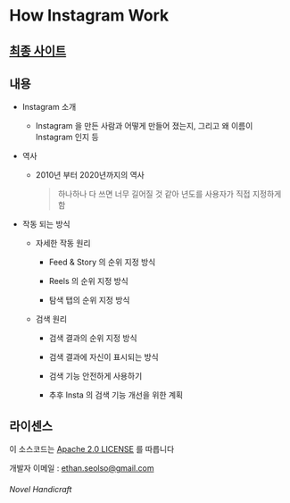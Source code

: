 # How Instagram Work

## [최종 사이트](https://novelier.github.io/Instagram-Algorithm/html/index.html)

## 내용

- Instagram 소개

  + Instagram 을 만든 사람과 어떻게 만들어 졌는지, 그리고 왜 이름이 Instagram 인지 등

- 역사

  + 2010년 부터 2020년까지의 역사

    > 하나하나 다 쓰면 너무 길어질 것 같아 년도를 사용자가 직접 지정하게 함

- 작동 되는 방식

  + 자세한 작동 원리

    * Feed & Story 의 순위 지정 방식

    * Reels 의 순위 지정 방식

    * 탐색 탭의 순위 지정 방식

  + 검색 원리

    * 검색 결과의 순위 지정 방식

    * 검색 결과에 자신이 표시되는 방식

    * 검색 기능 안전하게 사용하기

    * 추후 Insta 의 검색 기능 개선을 위한 계획

## 라이센스

이 소스코드는 [Apache 2.0 LICENSE](LICENSE) 를 따릅니다

개발자 이메일 : ethan.seolso@gmail.com

###### Novel Handicraft